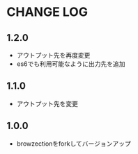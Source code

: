 # CHANGE LOG

## 1.2.0

- アウトプット先を再度変更
- es6でも利用可能なように出力先を追加

## 1.1.0

- アウトプット先を変更

## 1.0.0

- browzectionをforkしてバージョンアップ